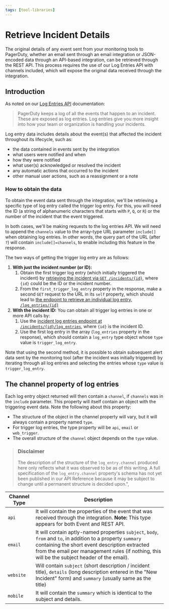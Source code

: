 ```yaml
---
tags: [tool-libraries]
---
```


# Retrieve Incident Details

The original details of any event sent from your monitoring tools to PagerDuty, whether an email sent through an email integration or JSON-encoded data through an API-based integration, can be retrieved through the REST API. This process requires the use of our Log Entries API with channels included, which will expose the original data received through the integration.

## Introduction

As noted on our [Log Entries API](https://api-reference.pagerduty.com/#!/Log_Entries/get_log_entries) documentation:

> PagerDuty keeps a log of all the events that happen to an incident. These are exposed as log entries. Log entries give you more insight into how your team or organization is handling your incidents.

Log entry data includes details about the event(s) that affected the incident throughout its lifecycle, such as:

* the data contained in events sent by the integration
* what users were notified and when
* how they were notified
* what user(s) acknowledged or resolved the incident
* any automatic actions that occurred to the incident
* other manual user actions, such as a reassignment or a note

### How to obtain the data

To obtain the event data sent through the integration, we'll be retrieving a specific type of log entry called the trigger log entry. For this, you will need the ID (a string of alphanumeric characters that starts with `P`, `Q`, or `R`) or the number of the incident that the event triggered.

In both cases, we'll be making requests to the log entries API. We will need to append the `channels` value to the array-type URL parameter `include[]` when obtaining log entries. In other words, the query part of the URL (after `?`) will contain `include[]=channels`, to enable including this feature in the response.

The two ways of getting the trigger log entry are as follows:

1. **With just the incident number (or ID):**
    1. Obtain the first trigger log entry (which initially triggered the incident) by [retrieving the incident via `GET /incidents/{id}`](https://api-reference.pagerduty.com/#!/Incidents/get_incidents_id), where `{id}` could be the ID or the incident number.
    2.  From the `first_trigger_log_entry` property in the response, make a second `GET` request to the URL in its `self` property, which should lead to [the endpoint to retrieve an individual log entry, `/log_entries/{id}`](https://api-reference.pagerduty.com/#!/Log_Entries/get_log_entries_id)
2. **With the incident ID:** You can obtain all trigger log entries in one or more API calls by:
    1. Use the [incident log entries endpoint at `/incidents/{id}/log_entries`](https://api-reference.pagerduty.com/#!/Incidents/get_incidents_id_log_entries), where `{id}` is the incident ID.
    2. Use the first log entry in the array (`log_entries` property in the response), which should contain a `log_entry` type object whose `type` value is `trigger_log_entry`.

Note that using the second method, it is possible to obtain subsequent alert data sent by the monitoring tool (after the incident was initially triggered) by iterating through all log entries and selecting the entries whose `type` value is `trigger_log_entry`.

## The channel property of log entries

Each log entry object returned will then contain a `channel`, if `channels` was in the `include` parameter. This property will itself contain an object with the triggering event data. Note the following about this property:

* The structure of the object in the channel property will vary, but it will always contain a property named `type`.
* For trigger log entries, the type property will be `api`, `email` or `web_trigger`.
* The overall structure of the `channel` object depends on the `type` value.

<!-- theme:info -->
> ### Disclaimer
> The description of the structure of the `log_entry.channel` produced here only reflects what it was observed to be as of this writing. A full specification of the `log_entry.channel` property's schema has not yet been published in our API Reference because it may be subject to change until a permanent structure is decided upon.",

Channel Type   | Description
-------------- | ------------
`api`          | It will contain the properties of the event that was received through the integration. **Note:** This type appears for both Event and REST API.
`email`        | It will contain aptly-named properties `subject`, `body`, `from` and `to`, in addition to a property `summary` containing the short event description extracted from the email per management rules (if nothing, this will be the subject header of the email).
`website`      | Will contain `subject` (short description / incident title), `details` (long description entered in the "New Incident" form) and `summary` (usually same as the title)
`mobile`       | It will contain the `summary` which is identical to the subject and details.

